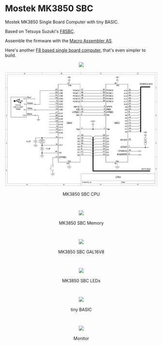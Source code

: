 # Mostek MK3850 SBC
Mostek MK3850 Single Board Computer with tiny BASIC.

Based on Tetsuya Suzuki's [F8SBC](https://vintagechips.wordpress.com/2020/11/26/sbcf8reference/).

Assemble the firmware with the [Macro Assembler AS](http://john.ccac.rwth-aachen.de:8000/as/). 

Here's another [F8 based single board computer.](https://github.com/jim11662418/MOSTEK-MK38P70-MK38P73-Single-Board-Computer) that's even simpler to build. 

<p align="center"><img src="/images/MK3850 SBC.JPEG"/>
<p align="center"><img src="/images/MK3850 SBC CPU.png"/>
<p align="center">MK3850 SBC CPU</p><br>
<p align="center"><img src="/images/MK3850 SBC Memory.png"/>
<p align="center">MK3850 SBC Memory</p><br>
<p align="center"><img src="/images/MK3850 SBC GAL.png"/>
<p align="center">MK3850 SBC GAL16V8</p><br>
<p align="center"><img src="/images/MK3850 SBC LEDs.png"/>
<p align="center">MK3850 SBC LEDs</p><br>
<p align="center"><img src="/images/BASIC.png"/>
<p align="center">tiny BASIC</p><br>
<p align="center"><img src="/images/monitor.png"/>
<p align="center">Monitor</p><br>
